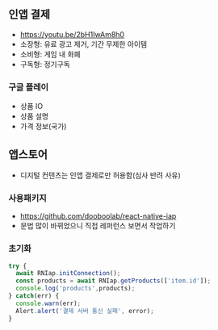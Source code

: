 ## 인앱 결제
- https://youtu.be/2bH1IwAm8h0
- 소장형: 유료 광고 제거, 기간 무제한 아이템
- 소비형: 게임 내 화폐
- 구독형: 정기구독

### 구글 플레이
- 상품 IO
- 상품 설명
- 가격 정보(국가)

## 앱스토어
- 디지털 컨텐츠는 인앱 결제로만 허용함(심사 반려 사유)

### 사용패키지
- https://github.com/dooboolab/react-native-iap
- 문법 많이 바뀌었으니 직접 레퍼런스 보면서 작업하기

### 초기화

```javascript
try {
  await RNIap.initConnection();
  const products = await RNIap.getProducts(['item.id']);
  console.log('products',products);
} catch(err) {
  console.warn(err);
  Alert.alert('결제 서버 통신 실패', error);
}
```
